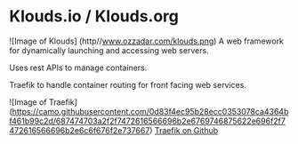 # Klouds.io / Klouds.org

![Image of Klouds]
(http//www.ozzadar.com/klouds.png)
A web framework for dynamically launching and accessing web servers.

Uses rest APIs to manage containers.


Traefik to handle container routing for front facing web services.

![Image of Traefik]
(https://camo.githubusercontent.com/0d83f4ec95b28ecc0353078ca4364bf461b99c2d/687474703a2f2f7472616566696b2e6769746875622e696f2f7472616566696b2e6c6f676f2e737667)
[Traefik on Github](https://github.com/EmileVauge/traefik "Traefik on Github")
